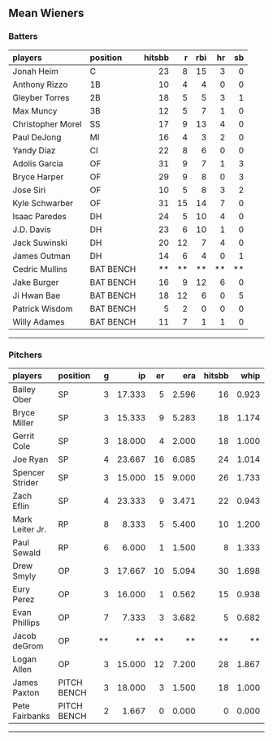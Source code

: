 ## Mean Wieners

### Batters

 
|players           |position  | hitsbb|  r| rbi| hr| sb| 
|:-----------------|:---------|------:|--:|---:|--:|--:| 
|Jonah Heim        |C         |     23|  8|  15|  3|  0| 
|Anthony Rizzo     |1B        |     10|  4|   4|  0|  0| 
|Gleyber Torres    |2B        |     18|  5|   5|  3|  1| 
|Max Muncy         |3B        |     12|  5|   7|  1|  0| 
|Christopher Morel |SS        |     17|  9|  13|  4|  0| 
|Paul DeJong       |MI        |     16|  4|   3|  2|  0| 
|Yandy Diaz        |CI        |     22|  8|   6|  0|  0| 
|Adolis Garcia     |OF        |     31|  9|   7|  1|  3| 
|Bryce Harper      |OF        |     29|  9|   8|  0|  3| 
|Jose Siri         |OF        |     10|  5|   8|  3|  2| 
|Kyle Schwarber    |OF        |     31| 15|  14|  7|  0| 
|Isaac Paredes     |DH        |     24|  5|  10|  4|  0| 
|J.D. Davis        |DH        |     23|  6|  10|  1|  0| 
|Jack Suwinski     |DH        |     20| 12|   7|  4|  0| 
|James Outman      |DH        |     14|  6|   4|  0|  1| 
|Cedric Mullins    |BAT BENCH |     **| **|  **| **| **| 
|Jake Burger       |BAT BENCH |     16|  9|  12|  6|  0| 
|Ji Hwan Bae       |BAT BENCH |     18| 12|   6|  0|  5| 
|Patrick Wisdom    |BAT BENCH |      5|  2|   0|  0|  0| 
|Willy Adames      |BAT BENCH |     11|  7|   1|  1|  0| 


* * *

### Pitchers

 
|players         |position    |  g|     ip| er|   era| hitsbb|  whip| so|  w| sv| 
|:---------------|:-----------|--:|------:|--:|-----:|------:|-----:|--:|--:|--:| 
|Bailey Ober     |SP          |  3| 17.333|  5| 2.596|     16| 0.923| 17|  1|  0| 
|Bryce Miller    |SP          |  3| 15.333|  9| 5.283|     18| 1.174| 14|  2|  0| 
|Gerrit Cole     |SP          |  3| 18.000|  4| 2.000|     18| 1.000| 19|  1|  0| 
|Joe Ryan        |SP          |  4| 23.667| 16| 6.085|     24| 1.014| 21|  0|  0| 
|Spencer Strider |SP          |  3| 15.000| 15| 9.000|     26| 1.733| 21|  2|  0| 
|Zach Eflin      |SP          |  4| 23.333|  9| 3.471|     22| 0.943| 25|  1|  0| 
|Mark Leiter Jr. |RP          |  8|  8.333|  5| 5.400|     10| 1.200| 13|  0|  1| 
|Paul Sewald     |RP          |  6|  6.000|  1| 1.500|      8| 1.333|  9|  0|  2| 
|Drew Smyly      |OP          |  3| 17.667| 10| 5.094|     30| 1.698| 12|  1|  0| 
|Eury Perez      |OP          |  3| 16.000|  1| 0.562|     15| 0.938| 17|  2|  0| 
|Evan Phillips   |OP          |  7|  7.333|  3| 3.682|      5| 0.682|  8|  0|  0| 
|Jacob deGrom    |OP          | **|     **| **|    **|     **|    **| **| **| **| 
|Logan Allen     |OP          |  3| 15.000| 12| 7.200|     28| 1.867| 10|  1|  0| 
|James Paxton    |PITCH BENCH |  3| 18.000|  3| 1.500|     18| 1.000| 25|  1|  0| 
|Pete Fairbanks  |PITCH BENCH |  2|  1.667|  0| 0.000|      0| 0.000|  1|  0|  2| 


* * *


